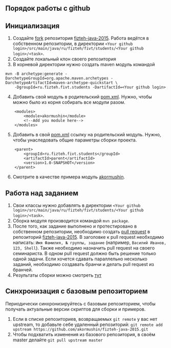 ## Порядок работы с github

## Инициализация
1. Создайте [fork](https://help.github.com/articles/fork-a-repo) репозитория [fizteh-java-2015](https://github.com/akormushin/fizteh-java-2015). Работа
ведётся в собственном репозитории, в директории ```<Your github login>/src/main/java/ru/fizteh/fivt/students/<Your github login>/<task>```.
2. Создайте локальный клон своего репозитория
3. В корневой директории нужно создать maven модуль командой
```
mvn -B archetype:generate -DarchetypeGroupId=org.apache.maven.archetypes -DarchetypeArtifactId=maven-archetype-quickstart \
    -DgroupId=ru.fizteh.fivt.students -DartifactId=<Your github login>
```
4. Добавить свой модуль в родительский [pom.xml](pom.xml). Нужно, чтобы можно было из корня собирать все модули разом.
```
    <modules>
        <module>akormushin</module>
        <!--Add you module here-->
    </modules>
```
5. Добавить в свой [pom.xml](akormushin/pom.xml) ссылку на родительский модуль. Нужно, чтобы унаследовать общие параметры сборки проекта.
```
    <parent>
        <groupId>ru.fizteh.fivt.students</groupId>
        <artifactId>parent</artifactId>
        <version>1.0-SNAPSHOT</version>
    </parent>
```
6. Смотрите в качестве примера модуль [akormushin](akormushin). 

## Работа над заданием
1. Свои классы нужно добавлять в директории ```<Your github login>/src/main/java/ru/fizteh/fivt/students/<Your github login>/<task>```.
2. Сборка модуля производится командой ```mvn package```.
3. После того, как задание выполнено и протестировано в собственном репозитории, необходимо создать
[pull request](https://help.github.com/articles/using-pull-requests) в репозиторий [fizteh-java-2015](https://github.com/akormushin/fizteh-java-2015). В заголовке
к pull request необходимо написать: ```Имя Фамилия, № группы, задание``` (например, ```Василий Иванов, 123, Shell```).
Также необходимо назначить pull request на своего семинариста.
В одном pull request должно быть решение только одной задачи. Если хочется сдавать параллельно несколько заданий,
необходимо создавать бранчи и делать pull request из бранчей.
4. Результаты сборки можно смотреть [тут](https://travis-ci.org/akormushin/fizteh-java-2015)

## Синхронизация с базовым репозиторием
Периодически синхронизируйтесь с базовым репозиторием, чтобы получать актуальные версии скриптов для сборки и примеров.
1. Если в списке репозиториев, возвращаемых ```git remote``` у вас нет upstream, то добавьте себе удаленный репозиторий: 
```git remote add upstream https://github.com/akormushin/fizteh-java-2015.git```
2. Чтобы подхватить изменения из базового репозитория, в своём master делайте 
```git pull upstream master```
